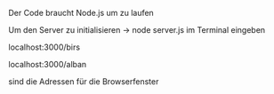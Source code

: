 Der Code braucht Node.js um zu laufen

Um den Server zu initialisieren -> node server.js im Terminal eingeben

localhost:3000/birs

localhost:3000/alban

sind die Adressen für die Browserfenster
